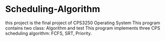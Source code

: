 # Scheduling-Algorithm
this project is the final project of CPS3250 Operating System
This program contains two class: Algorithm and test
This program implements three CPS scheduling algorithm: FCFS, SRT, Priority.
